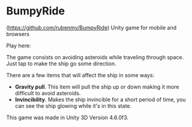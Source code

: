 BumpyRide
=========
(https://github.com/rubenmv/BumpyRide)
Unity game for mobile and browsers

Play here: 

The game consists on avoiding asteroids while traveling through space. Just tap to make the ship go some direction.

There are a few items that will affect the ship in some ways:
- **Gravity pull**. This item will pull the ship up or down making it more difficult to avoid asteroids.
- **Invincibility**. Makes the ship invincible for a short period of time, you can see the ship glowing while it's in this state.

This game was made in Unity 3D Version 4.6.0f3.
